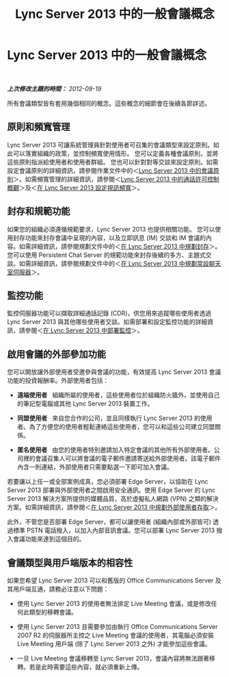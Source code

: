 ﻿---
title: Lync Server 2013 中的一般會議概念
TOCTitle: Lync Server 2013 中的一般會議概念
ms:assetid: a21d4987-1c0a-44c8-8a39-9c17ffb57f3c
ms:mtpsurl: https://technet.microsoft.com/zh-tw/library/JJ688158(v=OCS.15)
ms:contentKeyID: 49890236
ms.date: 08/10/2015
mtps_version: v=OCS.15
ms.translationtype: HT
---

# Lync Server 2013 中的一般會議概念

 

_**上次修改主題的時間：** 2012-09-19_

所有會議類型皆有套用幾個相同的概念。這些概念的細節會在後續各節詳述。

## 原則和頻寬管理

Lync Server 2013 可讓系統管理員針對使用者可召集的會議類型來設定原則。如此可以落實組織的政策，並控制頻寬使用情形。 您可以定義各種會議原則，並將這些原則指派給使用者和使用者群組。 您也可以針對對等交談來設定原則。如需設定會議原則的詳細資訊，請參閱作業文件中的＜[Lync Server 2013 中的會議原則](lync-server-2013-conferencing-policies.md)＞。如需頻寬管理的詳細資訊，請參閱＜[Lync Server 2013 中的通話許可控制概觀](lync-server-2013-overview-of-call-admission-control.md)＞及＜[在 Lync Server 2013 設定視訊頻寬](lync-server-2013-configuring-video-bandwidth.md)＞。

## 封存和規範功能

如果您的組織必須遵循規範要求，Lync Server 2013 也提供相關功能。 您可以使用封存功能來封存會議中呈現的內容，以及立即訊息 (IM) 交談和 IM 會議的內容。如需詳細資訊，請參閱規劃文件中的＜[在 Lync Server 2013 中規劃封存](lync-server-2013-planning-for-archiving.md)＞。您可以使用 Persistent Chat Server 的規範功能來封存後續的多方、主題式交談。如需詳細資訊，請參閱規劃文件中的＜[在 Lync Server 2013 中規劃常設聊天室伺服器](lync-server-2013-planning-for-persistent-chat-server.md)＞。

## 監控功能

監控伺服器功能可以擷取詳細通話記錄 (CDR)，供您用來追蹤哪些使用者透過 Lync Server 2013 與其他哪些使用者交談。如需部署和設定監控功能的詳細資訊，請參閱＜[在 Lync Server 2013 中部署監控](lync-server-2013-deploying-monitoring.md)＞。

## 啟用會議的外部參加功能

您可以開放讓外部使用者受邀參與會議的功能，有效提高 Lync Server 2013 會議功能的投資報酬率。外部使用者包括：

  - **遠端使用者**   組織所屬的使用者，這些使用者位於組織防火牆外，並使用自己的筆記型電腦或其他 Lync Server 2013 裝置工作。

  - **同盟使用者**   來自您合作的公司，並且同樣執行 Lync Server 2013 的使用者。為了方便您的使用者輕鬆連絡這些使用者，您可以和這些公司建立同盟關係。

  - **匿名使用者**   由您的使用者特別邀請加入特定會議的其他所有外部使用者。公司裡的會議召集人可以將會議的電子郵件邀請寄送給外部使用者。該電子郵件內含一則連結，外部使用者只需要點選一下即可加入會議。

若要讓以上任一或全部案例成真，您必須部署 Edge Server，以協助在 Lync Server 2013 部署與外部使用者之間啟用安全通訊。使用 Edge Server 的 Lync Server 2013 解決方案所提供的媒體品質，高於虛擬私人網路 (VPN) 之類的解決方案。如需詳細資訊，請參閱＜[在 Lync Server 2013 中規劃外部使用者存取](lync-server-2013-planning-for-external-user-access.md)＞。

此外，不管您是否部署 Edge Server，都可以讓使用者 (組織內部或外部皆可) 透過標準 PSTN 電話撥入，以加入內部音訊會議。您可以部署 Lync Server 2013 撥入會議功能來達到這個目的。

## 會議類型與用戶端版本的相容性

如果您希望 Lync Server 2013 可以和舊版的 Office Communications Server 及其用戶端互通，請務必注意以下問題：

  - 使用 Lync Server 2013 的使用者無法排定 Live Meeting 會議，或是修改任何此類型的移轉會議。

  - 使用 Lync Server 2013 且需要參加由執行 Office Communications Server 2007 R2 的伺服器所主控之 Live Meeting 會議的使用者，其電腦必須安裝 Live Meeting 用戶端 (除了 Lync Server 2013 之外) 才能參加這些會議。

  - 一旦 Live Meeting 會議移轉至 Lync Server 2013，會議內容將無法跟著移轉。若是此時需要這些內容，就必須重新上傳。

